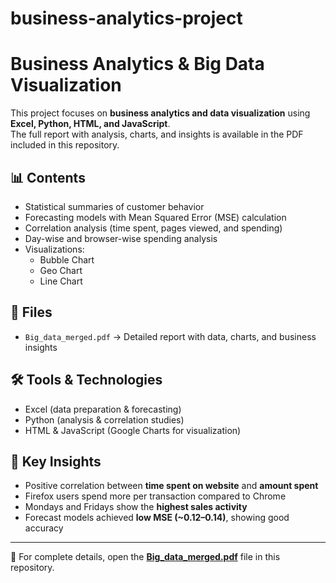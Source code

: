 # business-analytics-project

# Business Analytics & Big Data Visualization

This project focuses on **business analytics and data visualization** using **Excel, Python, HTML, and JavaScript**.  
The full report with analysis, charts, and insights is available in the PDF included in this repository.

## 📊 Contents
- Statistical summaries of customer behavior  
- Forecasting models with Mean Squared Error (MSE) calculation  
- Correlation analysis (time spent, pages viewed, and spending)  
- Day-wise and browser-wise spending analysis  
- Visualizations:
  - Bubble Chart  
  - Geo Chart  
  - Line Chart  

## 📂 Files
- `Big_data_merged.pdf` → Detailed report with data, charts, and business insights  

## 🛠️ Tools & Technologies
- Excel (data preparation & forecasting)  
- Python (analysis & correlation studies)  
- HTML & JavaScript (Google Charts for visualization)  

## 📌 Key Insights
- Positive correlation between **time spent on website** and **amount spent**  
- Firefox users spend more per transaction compared to Chrome  
- Mondays and Fridays show the **highest sales activity**  
- Forecast models achieved **low MSE (~0.12–0.14)**, showing good accuracy  

---

📄 For complete details, open the **[Big_data_merged.pdf](Big_data_merged.pdf)** file in this repository.
